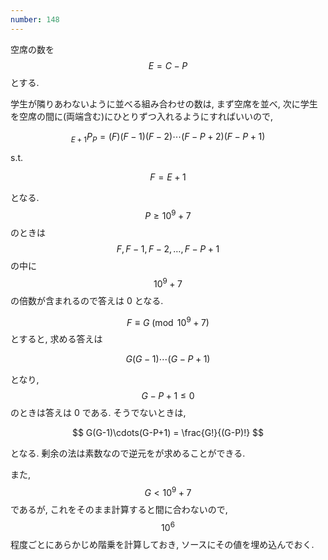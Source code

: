 ```yaml
---
number: 148
---
```

空席の数を $$ E = C - P $$ とする.

学生が隣りあわないように並べる組み合わせの数は, まず空席を並べ, 次に学生を空席の間に(両端含む)にひとりずつ入れるようにすればいいので,

$$
{}_{E+1}P_{P} = (F)(F-1)(F-2)\cdots(F-P+2)(F-P+1)
$$

s.t.

$$
F = E + 1
$$

となる. $$ P \geq 10^9+7 $$ のときは $$ F, F-1, F-2, \dots, F-P+1 $$ の中に $$ 10^9+7 $$ の倍数が含まれるので答えは 0 となる.

$$ F \equiv G \pmod{10^9+7} $$ とすると, 求める答えは

$$
G(G-1)\cdots(G-P+1)
$$

となり, $$ G-P+1 \leq 0 $$ のときは答えは 0 である. そうでないときは,

$$
G(G-1)\cdots(G-P+1) = \frac{G!}{(G-P)!}
$$

となる. 剰余の法は素数なので逆元をが求めることができる.

また, $$ G \lt 10^9+7 $$ であるが, これをそのまま計算すると間に合わないので, $$ 10^6 $$ 程度ごとにあらかじめ階乗を計算しておき, ソースにその値を埋め込んでおく.
